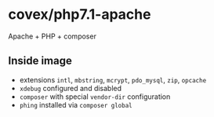covex/php7.1-apache
===================

Apache + PHP + composer

Inside image
------------

* extensions `intl`, `mbstring`, `mcrypt`, `pdo_mysql`, `zip`, `opcache`
* `xdebug` configured and disabled
* `composer` with special `vendor-dir` configuration
* `phing` installed via `composer global`
